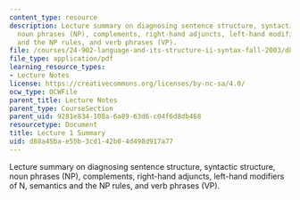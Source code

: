 ```yaml
---
content_type: resource
description: Lecture summary on diagnosing sentence structure, syntactic structure,
  noun phrases (NP), complements, right-hand adjuncts, left-hand modifiers of N, semantics
  and the NP rules, and verb phrases (VP).
file: /courses/24-902-language-and-its-structure-ii-syntax-fall-2003/d88a45bae55b3cd142b04d498d917a77_ln1.pdf
file_type: application/pdf
learning_resource_types:
- Lecture Notes
license: https://creativecommons.org/licenses/by-nc-sa/4.0/
ocw_type: OCWFile
parent_title: Lecture Notes
parent_type: CourseSection
parent_uid: 9281e834-108a-6a89-63d6-c04f6d8db468
resourcetype: Document
title: Lecture 1 Summary
uid: d88a45ba-e55b-3cd1-42b0-4d498d917a77
---
```

Lecture summary on diagnosing sentence structure, syntactic structure, noun phrases (NP), complements, right-hand adjuncts, left-hand modifiers of N, semantics and the NP rules, and verb phrases (VP).